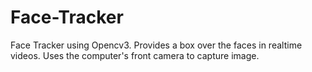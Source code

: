# Face-Tracker
Face Tracker using Opencv3. Provides a box over the faces in realtime videos. Uses the computer's front camera to capture image. 
